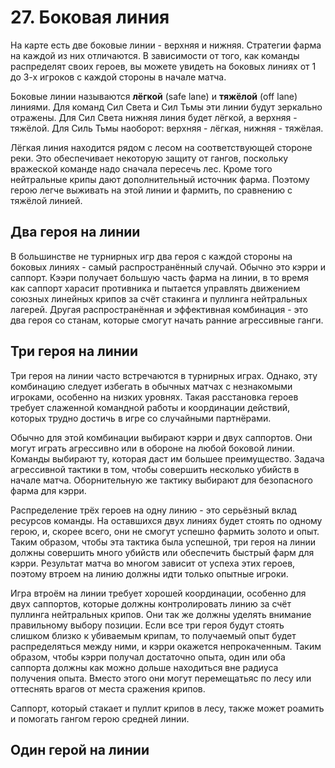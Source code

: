 # 27. Боковая линия

На карте есть две боковые линии - верхняя и нижняя. Стратегии фарма на каждой из них отличаются. В зависимости от того, как команды распределят своих героев, вы можете увидеть на боковых линиях от 1 до 3-х игроков с каждой стороны в начале матча.

Боковые линии называются **лёгкой** (safe lane) и **тяжёлой** (off lane) линиями. Для команд Сил Света и Сил Тьмы эти линии будут зеркально отражены. Для Сил Света нижняя линия будет лёгкой, а верхняя - тяжёлой. Для Силь Тьмы наоборот: верхняя - лёгкая, нижняя - тяжёлая.

Лёгкая линия находится рядом с лесом на соответствующей стороне реки. Это обеспечивает некоторую защиту от гангов, поскольку вражеской команде надо сначала пересечь лес. Кроме того нейтральные крипы дают дополнительный источник фарма. Поэтому герою легче выживать на этой линии и фармить, по сравнению с тяжёлой линией.

## Два героя на линии
В большинстве не турнирных игр два героя с каждой стороны на боковых линиях - самый распространённый случай. Обычно это кэрри и саппорт. Кээри получает большую часть фарма на линии, в то время как саппорт харасит противника и пытается управлять движением союзных линейных крипов за счёт стакинга и пуллинга нейтральных лагерей. Другая распространённая и эффективная комбинация - это два героя со станам, которые смогут начать ранние агрессивные ганги.

## Три героя на линии
Три героя на линии часто встречаются в турнирных играх. Однако, эту комбинацию следует избегать в обычных матчах с незнакомыми игроками, особенно на низких уровнях. Такая расстановка героев требует слаженной командной работы и координации действий, которых трудно достичь в игре со случайными партнёрами.

Обычно для этой комбинации выбирают кэрри и двух саппортов. Они могут играть агрессивно или в обороне на любой боковой линии. Команды выбирают ту, которая даст им большее преимущество. Задача агрессивной тактики в том, чтобы совершить несколько убийств в начале матча. Оборнительную же тактику выбирают для безопасного фарма для кэрри.

Распределение трёх героев на одну линию - это серьёзный вклад ресурсов команды. На оставшихся двух линиях будет стоять по одному герою, и, скорее всего, они не смогут успешно фармить золото и опыт. Таким образом, чтобы эта тактика была успешной, три героя на линии должны совершить много убийств или обеспечить быстрый фарм для кэрри. Результат матча во многом зависит от успеха этих героев, поэтому втроем на линию должны идти только опытные игроки.

Игра втроём на линии требует хорошей координации, особенно для двух саппортов, которые должны контролировать линию за счёт пуллинга нейтральных крипов. Они так же должны уделять внимание правильному выбору позиции. Если все три героя будут стоять слишком близко к убиваемым крипам, то получаемый опыт будет распределяться между ними, и кэрри окажется непрокаченным. Таким образом, чтобы кэрри получал достаточно опыта, один или оба саппорта должны как можно дольше находиться вне радиуса получения опыта. Вместо этого они могут перемещатьяс по лесу или оттеснять врагов от места сражения крипов.

Саппорт, который стакает и пуллит крипов в лесу, также может роамить и помогать гангом герою средней линии.

## Один герой на линии


